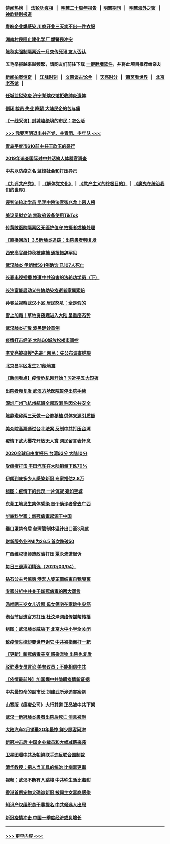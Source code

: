 #### [禁闻热榜](热点新闻.md?=0)  &nbsp;&nbsp;|&nbsp;&nbsp; [法轮功真相](https://github.com/gfw-breaker/truth/blob/master/README.md?=0) &nbsp;&nbsp;|&nbsp;&nbsp; [明慧二十周年报告](https://github.com/gfw-breaker/mh-reports/blob/master/README.md?=0) &nbsp;&nbsp;|&nbsp;&nbsp;[明慧期刊](https://github.com/gfw-breaker/mh-qikan) &nbsp;&nbsp;|&nbsp;&nbsp; [明慧海外之窗](https://github.com/gfw-breaker/mh-news/blob/master/README.md?=0) &nbsp;&nbsp;|&nbsp;&nbsp; [神韵特别报道](https://github.com/gfw-breaker/mh-news/blob/master/shenyun.md?=0)
#### [粤皖企业爆感染 川商开业三天卖不出一件衣服](../pages/nsc413/n11918013.md?t=03060431) 
#### [湖南村民阻止建化学厂 爆警民冲突](../pages/nsc413/n11917997.md?t=03060431) 
#### [陈秋实强制隔离近一月突传死讯 友人否认](../pages/nsc413/n11917742.md?t=03060431) 
#### 五毛举报越来越频繁，请网友们前往下载 [一键翻墙软件](https://github.com/gfw-breaker/ssr-accounts)，并将此项目推荐给亲友
#### [新闻拍案惊奇](https://github.com/gfw-breaker/banned-news/blob/master/pages/link4.md) &nbsp;&nbsp;|&nbsp;&nbsp; [江峰时刻](https://github.com/gfw-breaker/banned-news/blob/master/pages/link4.md) &nbsp;&nbsp;|&nbsp;&nbsp; [文昭谈古论今](https://github.com/gfw-breaker/banned-news/blob/master/pages/link4.md) &nbsp;&nbsp;|&nbsp;&nbsp; [天亮时分](https://github.com/gfw-breaker/banned-news/blob/master/pages/link4.md) &nbsp;&nbsp;|&nbsp;&nbsp; [萧茗看世界](https://github.com/gfw-breaker/banned-news/blob/master/pages/link4.md) &nbsp;&nbsp;|&nbsp;&nbsp; [北京老茶馆](https://github.com/gfw-breaker/banned-news/blob/master/pages/link4.md) &nbsp;&nbsp;|&nbsp;&nbsp; 
#### [任城监狱染疫 济宁某殡仪馆拒收肺炎遗体](../pages/nsc413/n11917871.md?t=03060431) 
#### [倒闭 裁员 失业 降薪 大陆民企的苦与痛](../pages/nsc413/n11917912.md?t=03060431) 
#### [【一线采访】封城陷绝境的市民：怎么活](../pages/nsc413/n11917765.md?t=03060431) 
#### [>>> 我要声明退出共产党、共青团、少年队 <<<](https://github.com/begood0513/goodnews/blob/master/quit/letter.md) 
#### [青岛平度市610前主任王欣玉的恶行](../pages/nsc413/n11912429.md?t=03060431) 
#### [2019年追查国际对中共活摘人体器官调查](../pages/nsc413/n11917733.md?t=03060431) 
#### [中共以防疫之名 监控社会和打压异己](../pages/nsc413/n11917718.md?t=03060431) 
#### [《九评共产党》](https://github.com/begood0513/9ping.md/blob/master/README.md) &nbsp;|&nbsp; [《解体党文化》](../../../../jtdwh.md/blob/master/README.md)  &nbsp;|&nbsp; [《共产主义的终极目的》](../../../../gczydzjmd.md/blob/master/README.md) &nbsp;|&nbsp; [《魔鬼在统治我们的世界》](../../../../mgztzwmdsj.md/blob/master/README.md) 
#### [诬判法轮功学员 昆明中院法官张兆龙上恶人榜](../pages/nsc413/n11911958.md?t=03060431) 
#### [美议员拟立法 禁政府设备使用TikTok](../pages/nsc413/n11917577.md?t=03060431) 
#### [传黄陂医院隔离区无医护值守 拍摄者或被处理](../pages/nsc413/n11917384.md?t=03060431) 
#### [【直播回放】3.5新肺炎追踪：出院患者频复发](../pages/nsc413/n11917459.md?t=03060431) 
#### [西安高官聂仲秋被逮捕 通报措辞罕见](../pages/nsc413/n11917055.md?t=03060431) 
#### [武汉肺炎 伊朗增591例确诊 已107人死亡](../pages/nsc413/n11917357.md?t=03060431) 
#### [长春电视插播 惨遭中共迫害的法轮功学员（下）](../pages/nsc413/n11900218.md?t=03060431) 
#### [长沙富能启动义务协助染疫逝者家属索赔](../pages/nsc413/n11917306.md?t=03060431) 
#### [孙春兰视察武汉小区 居民怒吼：全是假的](../pages/nsc413/n11916833.md?t=03060431) 
#### [雪上加霜！草地贪夜蛾进入大陆 呈重度态势](../pages/nsc413/n11917141.md?t=03060431) 
#### [武汉肺炎扩散 波黑确诊首例](../pages/nsc413/n11917042.md?t=03060431) 
#### [疫情打击经济 大陆60城放松楼市调控](../pages/nsc413/n11916226.md?t=03060431) 
#### [李文亮被追授“先进” 网民：先公布调查结果](../pages/nsc413/n11916903.md?t=03060431) 
#### [北京昌平区发生2.1级地震](../pages/nsc413/n11917006.md?t=03060431) 
#### [【新闻看点】疫情危机刚开始？习近平五大短板](../pages/nsc413/n11915146.md?t=03060431) 
#### [出院者频复发 武汉方舱医院暂停出院手续](../pages/nsc413/n11915322.md?t=03060431) 
#### [深圳广州飞杭州航班全部取消 称因公共安全](../pages/nsc413/n11916670.md?t=03060431) 
#### [陈静瑜称两三天做一台肺移植 供体来源引质疑](../pages/nsc413/n11916385.md?t=03060431) 
#### [美众院高票通过台北法案 反制中共打压台湾](../pages/nsc413/n11915911.md?t=03060431) 
#### [疫情下武大樱花开放无人赏 网民留言表怀念](../pages/nsc413/n11916132.md?t=03060431) 
#### [2020全球自由度报告 台湾93分 大陆10分](../pages/nsc413/n11916016.md?t=03060431) 
#### [受瘟疫打击 丰田汽车在大陆销量下跌70%](../pages/nsc413/n11916071.md?t=03060431) 
#### [伊朗到底多少人感染新冠 专家推估2.8万](../pages/nsc413/n11916156.md?t=03060431) 
#### [组图：疫情下的武汉 一片沉寂 宛如空城](../pages/nsc413/n11914758.md?t=03060431) 
#### [东莞工地发生集体感染 首个确诊者曾去广西](../pages/nsc413/n11915982.md?t=03060431) 
#### [华裔科学家：新冠病毒起源于中国](../pages/nsc413/n11916042.md?t=03060431) 
#### [继口罩禁令后 台湾管制体温计出口至3月底](../pages/nsc413/n11915859.md?t=03060431) 
#### [财新服务业PMI为26.5 首次跌破50](../pages/nsc413/n11915705.md?t=03060431) 
#### [广西维权律师遭政治打压 覃永沛遭起诉](../pages/nsc413/n11915955.md?t=03060431) 
#### [每日三退声明精选（2020/03/04）](../pages/nsc413/n11915939.md?t=03060431) 
#### [钻石公主号惊魂 港艺人黎芷珊结束自我隔离](../pages/nsc413/n11915104.md?t=03060431) 
#### [专家分析中共关于新冠病毒的两大谎言](../pages/nsc413/n11915753.md?t=03060431) 
#### [汤唯晒三岁女儿近照 母女俩宅在家跳牛皮筋](../pages/nsc413/n11915518.md?t=03060431) 
#### [港台节目遭官方打压 杜汶泽网络传媒帮转播](../pages/nsc413/n11915262.md?t=03060431) 
#### [组图：武汉肺炎威胁下 北京大中小学全关闭](../pages/nsc413/n11915487.md?t=03060431) 
#### [致疫情失控却要世界谢它 中共被指倒打一耙](../pages/nsc413/n11915738.md?t=03060431) 
#### [【更新】新冠病毒突变 感染宠物 出院也复发](../pages/nsc413/n11890652.md?t=03060431) 
#### [驳驻港专员言论 美参议员：不能相信中共](../pages/nsc413/n11915659.md?t=03060431) 
#### [【疫情最前线】加国爆中共隐瞒疫情新证据](../pages/nsc413/n11915482.md?t=03060431) 
#### [中共最短命的副市长 刘建武所涉迫害案例](../pages/nsc413/n11915623.md?t=03060431) 
#### [山寨版《瘟疫公司》大行其道 正品被中共下架](../pages/nsc413/n11915604.md?t=03060431) 
#### [武汉一新冠肺炎患者出院后死亡 消息被删](../pages/nsc413/n11915512.md?t=03060431) 
#### [大陆汽车2月销量20年最惨 鲜少顾客问津](../pages/nsc413/n11915441.md?t=03060431) 
#### [新冠冲击后 中国企业裁员和大幅减薪来袭](../pages/nsc413/n11915404.md?t=03060431) 
#### [卫星图曝中共及朝鲜联手违反联合国制裁](../pages/nsc413/n11915406.md?t=03060431) 
#### [清华教授：把人当工具的统治 比病毒更毒](../pages/nsc413/n11915265.md?t=03060431) 
#### [视频：武汉不断有人跳楼 中共称生活比蜜甜](../pages/nsc413/n11915311.md?t=03060431) 
#### [香港首例宠物犬确诊新冠 被饲主女富商感染](../pages/nsc413/n11915307.md?t=03060431) 
#### [知识产权组织总干事提名 中共候选人出局](../pages/nsc413/n11915273.md?t=03060431) 
#### [新冠疫情冲击 中国一季度经济或负增长](../pages/nsc413/n11914902.md?t=03060431) 

----
#### [ >>> 更早内容 <<< ](../indexes/nsc413-earlier.md)
